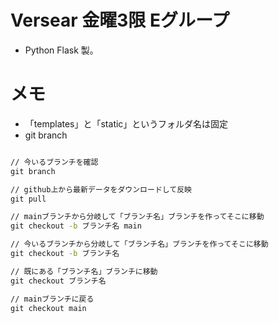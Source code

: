 # Versear 金曜3限 Eグループ

* Python Flask 製。


# メモ

* 「templates」と「static」というフォルダ名は固定
* git branch

```cmd

// 今いるブランチを確認
git branch

// github上から最新データをダウンロードして反映
git pull

// mainブランチから分岐して「ブランチ名」ブランチを作ってそこに移動
git checkout -b ブランチ名 main

// 今いるブランチから分岐して「ブランチ名」ブランチを作ってそこに移動
git checkout -b ブランチ名

// 既にある「ブランチ名」ブランチに移動
git checkout ブランチ名

// mainブランチに戻る
git checkout main

```